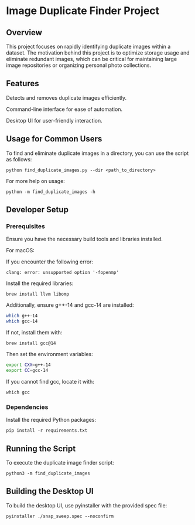 # Image Duplicate Finder Project

## Overview

This project focuses on rapidly identifying duplicate images within a dataset. The motivation behind this project is to optimize storage usage and eliminate redundant images, which can be critical for maintaining large image repositories or organizing personal photo collections.

## Features

Detects and removes duplicate images efficiently.

Command-line interface for ease of automation.

Desktop UI for user-friendly interaction.

## Usage for Common Users

To find and eliminate duplicate images in a directory, you can use the script as follows:

`python find_duplicate_images.py --dir <path_to_directory>`

For more help on usage:

`python -m find_duplicate_images -h`

## Developer Setup

### Prerequisites

Ensure you have the necessary build tools and libraries installed.

For macOS:

If you encounter the following error:

`clang: error: unsupported option '-fopenmp'`

Install the required libraries:

`brew install llvm libomp`

Additionally, ensure g++-14 and gcc-14 are installed:

```bash
which g++-14
which gcc-14
```

If not, install them with:

`brew install gcc@14`

Then set the environment variables:

```bash
export CXX=g++-14
export CC=gcc-14
```

If you cannot find gcc, locate it with:

`which gcc`

### Dependencies

Install the required Python packages:

`pip install -r requirements.txt`

## Running the Script

To execute the duplicate image finder script:

`python3 -m find_duplicate_images`

## Building the Desktop UI

To build the desktop UI, use pyinstaller with the provided spec file:

`pyinstaller ./snap_sweep.spec --noconfirm`
